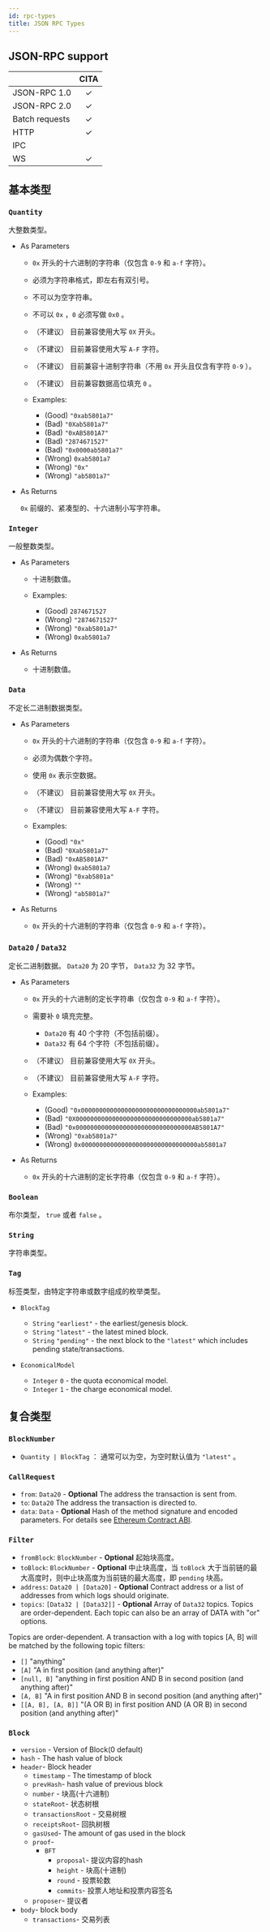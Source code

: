 ```yaml
---
id: rpc-types
title: JSON RPC Types
---
```


## JSON-RPC support

|                |   CITA   |
| -------------- |:--------:|
| JSON-RPC 1.0   | &#x2713; |
| JSON-RPC 2.0   | &#x2713; |
| Batch requests | &#x2713; |
| HTTP           | &#x2713; |
| IPC            |          |
| WS             | &#x2713; |

## 基本类型

### `Quantity`

大整数类型。

* As Parameters
    
    * `0x` 开头的十六进制的字符串（仅包含 `0-9` 和 `a-f` 字符）。
    * 必须为字符串格式，即左右有双引号。
    * 不可以为空字符串。
    * 不可以 `0x` ，`0` 必须写做 `0x0` 。
    * （不建议） 目前兼容使用大写 `0X` 开头。
    * （不建议） 目前兼容使用大写 `A-F` 字符。
    * （不建议） 目前兼容十进制字符串（不用 `0x` 开头且仅含有字符 `0-9` ）。
    * （不建议） 目前兼容数据高位填充 `0` 。
    
    * Examples:
        
        * (Good) `"0xab5801a7"`
        * (Bad) `"0Xab5801a7"`
        * (Bad) `"0xAB5801A7"`
        * (Bad) `"2874671527"`
        * (Bad) `"0x0000ab5801a7"`
        * (Wrong) `0xab5801a7`
        * (Wrong) `"0x"`
        * (Wrong) `"ab5801a7"`

* As Returns
    
    `0x` 前缀的、紧凑型的、十六进制小写字符串。

### `Integer`

一般整数类型。

* As Parameters
    
    * 十进制数值。
    
    * Examples:
        
        * (Good) `2874671527`
        * (Wrong) `"2874671527"`
        * (Wrong) `"0xab5801a7"`
        * (Wrong) `0xab5801a7`

* As Returns
    
    * 十进制数值。

### `Data`

不定长二进制数据类型。

* As Parameters
    
    * `0x` 开头的十六进制的字符串（仅包含 `0-9` 和 `a-f` 字符）。
    * 必须为偶数个字符。
    * 使用 `0x` 表示空数据。
    * （不建议） 目前兼容使用大写 `0X` 开头。
    * （不建议） 目前兼容使用大写 `A-F` 字符。
    
    * Examples:
        
        * (Good) `"0x"`
        * (Bad) `"0Xab5801a7"`
        * (Bad) `"0xAB5801A7"`
        * (Wrong) `0xab5801a7`
        * (Wrong) `"0xab5801a"`
        * (Wrong) `""`
        * (Wrong) `"ab5801a7"`

* As Returns
    
    * `0x` 开头的十六进制的字符串（仅包含 `0-9` 和 `a-f` 字符）。

### `Data20` / `Data32`

定长二进制数据。 `Data20` 为 20 字节， `Data32` 为 32 字节。

* As Parameters
    
    * `0x` 开头的十六进制的定长字符串（仅包含 `0-9` 和 `a-f` 字符）。
    * 需要补 `0` 填充完整。 
        * `Data20` 有 40 个字符（不包括前缀）。
        * `Data32` 有 64 个字符（不包括前缀）。
    * （不建议） 目前兼容使用大写 `0X` 开头。
    * （不建议） 目前兼容使用大写 `A-F` 字符。
    
    * Examples:
        
        * (Good) `"0x00000000000000000000000000000000ab5801a7"`
        * (Bad) `"0X00000000000000000000000000000000ab5801a7"`
        * (Bad) `"0x00000000000000000000000000000000AB5801A7"`
        * (Wrong) `"0xab5801a7"`
        * (Wrong) `0x00000000000000000000000000000000ab5801a7`

* As Returns
    
    * `0x` 开头的十六进制的定长字符串（仅包含 `0-9` 和 `a-f` 字符）。

### `Boolean`

布尔类型， `true` 或者 `false` 。

### `String`

字符串类型。

### `Tag`

标签类型，由特定字符串或数字组成的枚举类型。

* `BlockTag`
    
    * `String` `"earliest"` - the earliest/genesis block.
    * `String` `"latest"` - the latest mined block.
    * `String` `"pending"` - the next block to the `"latest"` which includes pending state/transactions.

* `EconomicalModel`
    
    * `Integer` `0` - the quota economical model.
    * `Integer` `1` - the charge economical model.

## 复合类型

### `BlockNumber`

* `Quantity | BlockTag` ： 通常可以为空，为空时默认值为 `"latest"` 。

### `CallRequest`

* `from`: `Data20` - **Optional** The address the transaction is sent from.
* `to`: `Data20` The address the transaction is directed to.
* `data`: `Data` - **Optional** Hash of the method signature and encoded parameters. For details see [Ethereum Contract ABI](https://github.com/ethereum/wiki/wiki/Ethereum-Contract-ABI).

### `Filter`

* `fromBlock`: `BlockNumber` - **Optional** 起始块高度。
* `toBlock`: `BlockNumber` - **Optional** 中止块高度，当 `toBlock` 大于当前链的最大高度时，则中止块高度为当前链的最大高度，即 `pending` 块高。
* `address`: `Data20 | [Data20]` - **Optional** Contract address or a list of addresses from which logs should originate.
* `topics`: `[Data32 | [Data32]]` - **Optional** Array of `Data32` topics. Topics are order-dependent. Each topic can also be an array of DATA with "or" options.

Topics are order-dependent. A transaction with a log with topics [A, B] will be matched by the following topic filters:

* `[]` "anything"
* `[A]` "A in first position (and anything after)"
* `[null, B]` "anything in first position AND B in second position (and anything after)"
* `[A, B]` "A in first position AND B in second position (and anything after)"
* `[[A, B], [A, B]]` "(A OR B) in first position AND (A OR B) in second position (and anything after)"

### `Block`

* `version` - Version of Block(0 default)
* `hash` - The hash value of block
* `header`- Block header 
    * `timestamp` - The timestamp of block
    * `prevHash`- hash value of previous block
    * `number` - 块高(十六进制)
    * `stateRoot`- 状态树根
    * `transactionsRoot` - 交易树根
    * `receiptsRoot`- 回执树根
    * `gasUsed`- The amount of gas used in the block
    * `proof`- 
        * `BFT` 
            * `proposal`- 提议内容的hash
            * `height` - 块高(十进制)
            * `round` - 投票轮数
            * `commits`- 投票人地址和投票内容签名
    * `proposer`- 提议者
* `body`- block body 
    * `transactions`- 交易列表